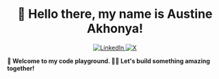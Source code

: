 <h1 align="center">👋 Hello there, my name is Austine Akhonya!</h1>

<p align="center">
  <a href="https://www.linkedin.com/in/austineakhonya/">
    <img src="https://img.shields.io/badge/-LinkedIn-0077B5?style=for-the-badge&logo=linkedin&logoColor=white" alt="LinkedIn" />
  </a>
  <a href="https://twitter.com/yourprofile">
    <img src="https://img.shields.io/badge/-X-1DA1F2?style=for-the-badge&logo=twitter&logoColor=white" alt="X" />
  </a>
</p>

**🚀 Welcome to my code playground. 👨‍💻 Let's build something amazing together!**

